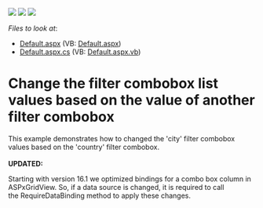 <!-- default badges list -->
![](https://img.shields.io/endpoint?url=https://codecentral.devexpress.com/api/v1/VersionRange/128531147/13.1.4%2B)
[![](https://img.shields.io/badge/Open_in_DevExpress_Support_Center-FF7200?style=flat-square&logo=DevExpress&logoColor=white)](https://supportcenter.devexpress.com/ticket/details/E112)
[![](https://img.shields.io/badge/📖_How_to_use_DevExpress_Examples-e9f6fc?style=flat-square)](https://docs.devexpress.com/GeneralInformation/403183)
<!-- default badges end -->
<!-- default file list -->
*Files to look at*:

* [Default.aspx](./CS/WebSite/Default.aspx) (VB: [Default.aspx](./VB/WebSite/Default.aspx))
* [Default.aspx.cs](./CS/WebSite/Default.aspx.cs) (VB: [Default.aspx.vb](./VB/WebSite/Default.aspx.vb))
<!-- default file list end -->
# Change the filter combobox list values based on the value of another filter combobox


<p>This example demonstrates how to changed the 'city' filter combobox values based on the 'country' filter combobox.<br><br><strong>UPDATED:</strong></p>
<p>Starting with version 16.1 we optimized bindings for a combo box column in ASPxGridView. So, if a data source is changed, it is required to call the RequireDataBinding method to apply these changes. </p>

<br/>


